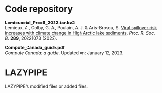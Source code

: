 Code repository
===============
**Lemieuxetal_ProcB_2022.tar.bz2**<br/>
Lemieux, A., Colby, G. A., Poulain, A. J. & Aris-Brosou, S. [Viral spillover risk increases with climate change in High Arctic lake sediments](https://royalsocietypublishing.org/doi/10.1098/rspb.2022.1073). *Proc. R. Soc. B*. **289**, 20221073 (2022).

**Compute_Canada_guide.pdf**<br/>
*Compute Canada: a guide*. Updated on: January 12, 2023.

LAZYPIPE
===============

LAZYPIPE's modified files or added files.

